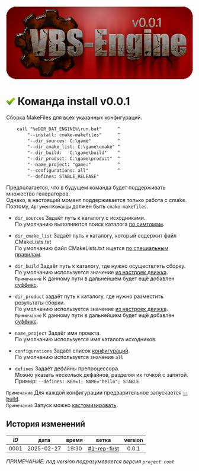 ﻿[![logo](../../logo.png)](../commands.md)

[H]: ../commands.md        "родитель"
[P]: ../../icons/progress.png  "в процессе..."
[S]: ../../icons/success.png   "ошибок не обнаружено"
[E]: ../../icons/empty.png     "нет данных"

[1]: ../reference/symptoms.md                      "поиск каталога, который содержит определенные файлы или подкаталоги"  
[2]: ../reference/symptoms.md#поиск-cmakeliststxt  "поиск каталога, который содержит CMakeLists.txt"  
[3]: ../settings.md#форматирование-файловых-путей  "настройки движка"  
[4]: ../conf_request.md#язык-описания-конфигураций "язык описания конфигураций"  
[5]: build.md                                      "запуск сборки проекта cmake"  
[6]: customize.md#кастомизация-запуска-cmake       "кастомизация запуска cmake"  

[![S]][H] Команда install v0.0.1
================================
Сборка MakeFiles для всех указанных конфигураций.  
```
    call "%eDIR_BAT_ENGINE%\run.bat"      ^
        "--install: cmake-makefiles"      ^
        "--dir_sources: C:\game"          ^
        "--dir_cmake_list: C:\game\cmake" ^
        "--dir_build:   C:\game\build"    ^
        "--dir_product: C:\game\product"  ^
        "--name_project: "game:"          ^
        "--configurations: all"           ^
        "--defines: STABLE_RELEASE"
```
Предполагается, что в будущем команда будет поддерживать множество генераторов.  
Однако, в настоящий момент поддерживается только работа с cmake.  
Поэтому, `АргументКоманды` должен быть `cmake-makefiles`.  

- `dir_sources` Задаёт путь к каталогу с исходниками.  
  По умолчанию выполняется поиск каталога [по симтомам][1].  

- `dir_cmake_list` Задаёт путь к каталогу, который содержит файл CMakeLists.txt  
  По умолчанию файл CMakeLists.txt ищется [по специальным правилам][2].  

- `dir_build` Задаёт путь к каталогу, где нужно осуществлять сборку.  
  По умолчанию используется значение [из настроек движка][3].  
  `Примечание` К данному пути в дальнейшем будет ещё добавлен [суффикс][3].  

- `dir_product` задаёт путь к каталогу, где нужно разместить результаты сборки.  
  По умолчанию используется значение [из настроек движка][3].  
  `Примечание` К данному пути в дальнейшем будет ещё добавлен [суффикс][3].  

- `name_project` Задаёт имя проекта.  
  По умолчанию используется имя каталога исходников.

- `configurations` Задаёт список [конфигураций][4].  
  По умолчанию используется значение `all`  

- `defines` Задаёт дефайны препроцессора.  
  Можно указать нескольок дефайнов, разделяя их точкой с запятой.  
  Пример: `--defines: KEY=1; NAME="hello"; STABLE`  

`Примечание` Для каждой конфигурации предварительное запускается [--build][5].  
`Примечания` Запуск можно [кастомизировать][6].
<br/>


История изменений 
-----------------

| *ID* |    дата    | время |     ветка      | version |  
|:----:|:----------:|:-----:|:--------------:|:-------:|  
| 0001 | 2025-02-27 | 19:30 | [#1-rep-first] |  0.0.1  |  

*ПРИМЕЧАНИЕ: под version подразумевается версия `project.root`*  

[#1-rep-first]: ../../history.md#-v001-rep
